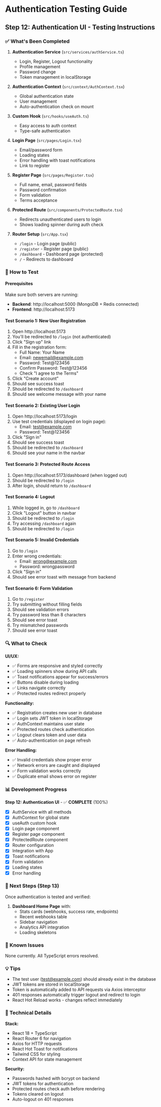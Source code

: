 # Authentication Testing Guide

## Step 12: Authentication UI - Testing Instructions

### ✅ What's Been Completed

1. **Authentication Service** (`src/services/authService.ts`)
   - Login, Register, Logout functionality
   - Profile management
   - Password change
   - Token management in localStorage

2. **Authentication Context** (`src/context/AuthContext.tsx`)
   - Global authentication state
   - User management
   - Auto-authentication check on mount

3. **Custom Hook** (`src/hooks/useAuth.ts`)
   - Easy access to auth context
   - Type-safe authentication

4. **Login Page** (`src/pages/Login.tsx`)
   - Email/password form
   - Loading states
   - Error handling with toast notifications
   - Link to register

5. **Register Page** (`src/pages/Register.tsx`)
   - Full name, email, password fields
   - Password confirmation
   - Form validation
   - Terms acceptance

6. **Protected Route** (`src/components/ProtectedRoute.tsx`)
   - Redirects unauthenticated users to login
   - Shows loading spinner during auth check

7. **Router Setup** (`src/App.tsx`)
   - `/login` - Login page (public)
   - `/register` - Register page (public)
   - `/dashboard` - Dashboard page (protected)
   - `/` - Redirects to dashboard

### 🧪 How to Test

#### Prerequisites
Make sure both servers are running:
- **Backend**: http://localhost:5000 (MongoDB + Redis connected)
- **Frontend**: http://localhost:5173

#### Test Scenario 1: New User Registration
1. Open http://localhost:5173
2. You'll be redirected to `/login` (not authenticated)
3. Click "Sign up" link
4. Fill in the registration form:
   - Full Name: Your Name
   - Email: newemail@example.com
   - Password: Test@123456
   - Confirm Password: Test@123456
   - Check "I agree to the Terms"
5. Click "Create account"
6. Should see success toast
7. Should be redirected to `/dashboard`
8. Should see welcome message with your name

#### Test Scenario 2: Existing User Login
1. Open http://localhost:5173/login
2. Use test credentials (displayed on login page):
   - Email: test@example.com
   - Password: Test@123456
3. Click "Sign in"
4. Should see success toast
5. Should be redirected to `/dashboard`
6. Should see your name in the navbar

#### Test Scenario 3: Protected Route Access
1. Open http://localhost:5173/dashboard (when logged out)
2. Should be redirected to `/login`
3. After login, should return to `/dashboard`

#### Test Scenario 4: Logout
1. While logged in, go to `/dashboard`
2. Click "Logout" button in navbar
3. Should be redirected to `/login`
4. Try accessing `/dashboard` again
5. Should be redirected to `/login`

#### Test Scenario 5: Invalid Credentials
1. Go to `/login`
2. Enter wrong credentials:
   - Email: wrong@example.com
   - Password: wrongpassword
3. Click "Sign in"
4. Should see error toast with message from backend

#### Test Scenario 6: Form Validation
1. Go to `/register`
2. Try submitting without filling fields
3. Should see validation errors
4. Try password less than 8 characters
5. Should see error toast
6. Try mismatched passwords
7. Should see error toast

### 🔍 What to Check

**UI/UX:**
- ✅ Forms are responsive and styled correctly
- ✅ Loading spinners show during API calls
- ✅ Toast notifications appear for success/errors
- ✅ Buttons disable during loading
- ✅ Links navigate correctly
- ✅ Protected routes redirect properly

**Functionality:**
- ✅ Registration creates new user in database
- ✅ Login sets JWT token in localStorage
- ✅ AuthContext maintains user state
- ✅ Protected routes check authentication
- ✅ Logout clears token and user data
- ✅ Auto-authentication on page refresh

**Error Handling:**
- ✅ Invalid credentials show proper error
- ✅ Network errors are caught and displayed
- ✅ Form validation works correctly
- ✅ Duplicate email shows error on register

### 📊 Development Progress

**Step 12: Authentication UI** - ✅ **COMPLETE** (100%)
- [x] AuthService with all methods
- [x] AuthContext for global state
- [x] useAuth custom hook
- [x] Login page component
- [x] Register page component
- [x] ProtectedRoute component
- [x] Router configuration
- [x] Integration with App
- [x] Toast notifications
- [x] Form validation
- [x] Loading states
- [x] Error handling

### 🎯 Next Steps (Step 13)

Once authentication is tested and verified:
1. **Dashboard Home Page** with:
   - Stats cards (webhooks, success rate, endpoints)
   - Recent webhooks table
   - Sidebar navigation
   - Analytics API integration
   - Loading skeletons

### 🐛 Known Issues

None currently. All TypeScript errors resolved.

### 💡 Tips

- The test user (test@example.com) should already exist in the database
- JWT tokens are stored in localStorage
- Token is automatically added to API requests via Axios interceptor
- 401 responses automatically trigger logout and redirect to login
- React Hot Reload works - changes reflect immediately

### 🔧 Technical Details

**Stack:**
- React 18 + TypeScript
- React Router 6 for navigation
- Axios for HTTP requests
- React Hot Toast for notifications
- Tailwind CSS for styling
- Context API for state management

**Security:**
- Passwords hashed with bcrypt on backend
- JWT tokens for authentication
- Protected routes check auth before rendering
- Tokens cleared on logout
- Auto-logout on 401 responses
